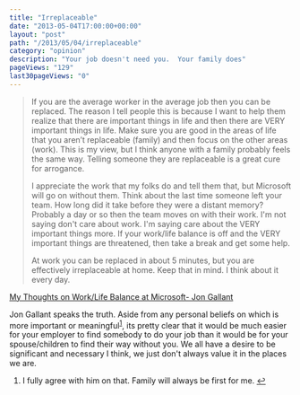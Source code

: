 ```yaml
---
title: "Irreplaceable"
date: "2013-05-04T17:00:00+00:00"
layout: "post"
path: "/2013/05/04/irreplaceable"
category: "opinion"
description: "Your job doesn't need you.  Your family does"
pageViews: "129"
last30pageViews: "0"
---
```


>If you are the average worker in the average job then you can be replaced. The reason I tell people this is because I want to help them realize that there are important things in life and then there are VERY important things in life. Make sure you are good in the areas of life that you aren’t replaceable (family) and then focus on the other areas (work). This is my view, but I think anyone with a family probably feels the same way. Telling someone they are replaceable is a great cure for arrogance.
>
>I appreciate the work that my folks do and tell them that, but Microsoft will go on without them. Think about the last time someone left your team. How long did it take before they were a distant memory? Probably a day or so then the team moves on with their work. I'm not saying don't care about work. I'm saying care about the VERY important things more. If your work/life balance is off and the VERY important things are threatened, then take a break and get some help.
>
>At work you can be replaced in about 5 minutes, but you are effectively irreplaceable at home. Keep that in mind. I think about it every day.

[My Thoughts on Work/Life Balance at Microsoft- Jon Gallant][workhome]

Jon Gallant speaks the truth.  Aside from any personal beliefs on which is more important or meaningful<sup id="fnref:1"><a href="#fn:1" rel="footnote">1</a></sup>, its pretty clear that it would be much easier for your employer to find somebody to do your job than it would be for your spouse/children to find their way without you.  We all have a desire to be significant and necessary I think, we just don't always value it in the places we are.


<div class="footnotes"><ol>
    <li class="footnote" id="fn:1">
        <p>I fully agree with him on that. Family will always be first for me. <a href="#fnref:1" title="return to article"> ↩</a></p>
    </li>
</ol></div>


[workhome]: http://blog.jongallant.com/2013/05/work-life-balance-at-microsoft.html?goback=.gde_42347_member_237479036&m=1
